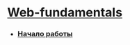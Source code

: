 # [Web-fundamentals](https://dimaamega.github.io/web-fundamentals/)

- ### [Начало работы](https://dimaamega.github.io/web-fundamentals/GET_STARTED/)
